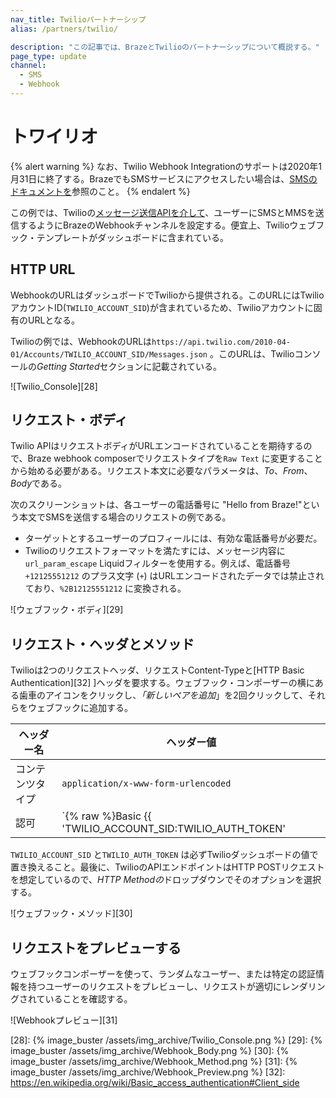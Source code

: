 ```yaml
---
nav_title: Twilioパートナーシップ
alias: /partners/twilio/

description: "この記事では、BrazeとTwilioのパートナーシップについて概説する。"
page_type: update
channel: 
  - SMS
  - Webhook
---
```


# トワイリオ

{% alert warning %}
なお、Twilio Webhook Integrationのサポートは2020年1月31日に終了する。BrazeでもSMSサービスにアクセスしたい場合は、[SMSのドキュメントを]({{site.baseurl}}/user_guide/message_building_by_channel/sms/)参照のこと。
{% endalert %}

この例では、Twilioの[メッセージ送信APIを介して][20]、ユーザーにSMSとMMSを送信するようにBrazeのWebhookチャンネルを設定する。便宜上、Twilioウェブフック・テンプレートがダッシュボードに含まれている。

## HTTP URL

WebhookのURLはダッシュボードでTwilioから提供される。このURLにはTwilioアカウントID(`TWILIO_ACCOUNT_SID`)が含まれているため、Twilioアカウントに固有のURLとなる。

Twilioの例では、WebhookのURLは`https://api.twilio.com/2010-04-01/Accounts/TWILIO_ACCOUNT_SID/Messages.json` 。このURLは、Twilioコンソールの*Getting Started*セクションに記載されている。

![Twilio_Console][28]

## リクエスト・ボディ

Twilio APIはリクエストボディがURLエンコードされていることを期待するので、Braze webhook composerでリクエストタイプを`Raw Text` に変更することから始める必要がある。リクエスト本文に必要なパラメータは、*To*、*From*、*Body*である。

次のスクリーンショットは、各ユーザーの電話番号に "Hello from Braze!"という本文でSMSを送信する場合のリクエストの例である。

- ターゲットとするユーザーのプロフィールには、有効な電話番号が必要だ。
- Twilioのリクエストフォーマットを満たすには、メッセージ内容に`url_param_escape` Liquidフィルターを使用する。例えば、電話番号`+12125551212` のプラス文字 (`+`) はURLエンコードされたデータでは禁止されており、`%2B12125551212` に変換される。

![ウェブフック・ボディ][29]

## リクエスト・ヘッダとメソッド

Twilioは2つのリクエストヘッダ、リクエストContent-Typeと\[HTTP Basic Authentication][32] ]ヘッダを要求する。ウェブフック・コンポーザーの横にある歯車のアイコンをクリックし、*「新しいペアを追加*」を2回クリックして、それらをウェブフックに追加する。

ヘッダー名 | ヘッダー値
--- | ---
コンテンツタイプ | `application/x-www-form-urlencoded`
認可 | `{% raw %}Basic {{ 'TWILIO_ACCOUNT_SID:TWILIO_AUTH_TOKEN' | base64_encode }}{% endraw %}`

`TWILIO_ACCOUNT_SID` と`TWILIO_AUTH_TOKEN` は必ずTwilioダッシュボードの値で置き換えること。最後に、TwilioのAPIエンドポイントはHTTP POSTリクエストを想定しているので、*HTTP Methodの*ドロップダウンでそのオプションを選択する。

![ウェブフック・メソッド][30]

## リクエストをプレビューする

ウェブフックコンポーザーを使って、ランダムなユーザー、または特定の認証情報を持つユーザーのリクエストをプレビューし、リクエストが適切にレンダリングされていることを確認する。

![Webhookプレビュー][31]

[20]: https://www.twilio.com/docs/api/rest/sending-messages
[28]: {% image_buster /assets/img_archive/Twilio_Console.png %}
[29]: {% image_buster /assets/img_archive/Webhook_Body.png %}
[30]: {% image_buster /assets/img_archive/Webhook_Method.png %}
[31]: {% image_buster /assets/img_archive/Webhook_Preview.png %}
[32]: https://en.wikipedia.org/wiki/Basic_access_authentication#Client_side
